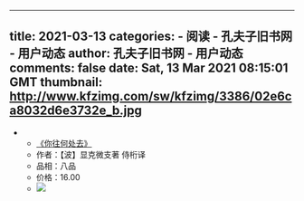 
---
title: 2021-03-13
categories: 
    - 阅读
    - 孔夫子旧书网 - 用户动态
author: 孔夫子旧书网 - 用户动态
comments: false
date: Sat, 13 Mar 2021 08:15:01 GMT
thumbnail: http://www.kfzimg.com/sw/kfzimg/3386/02e6ca8032d6e3732e_b.jpg
---

<div>   
<ul><li><ul><li><a href="kongfz://app.kongfz.com?page=detail&shopId=422139&itemId=2862431642">《你往何处去》</a></li><li>作者：【波】显克微支著  侍桁译</li><li>品相：八品</li><li>价格：16.00</li><li><img src="http://www.kfzimg.com/sw/kfzimg/3386/02e6ca8032d6e3732e_b.jpg" referrerpolicy="no-referrer"></li></ul></li></ul>  
</div>
            